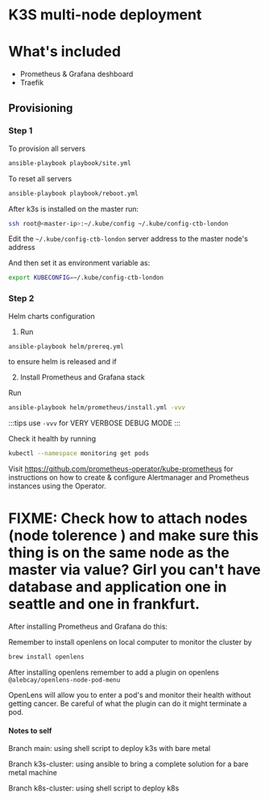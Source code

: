 # K3S multi-node deployment

# What's included 
- Prometheus & Grafana deshboard
- Traefik


## Provisioning


### Step 1
To provision all servers 
```bash 
ansible-playbook playbook/site.yml
```


To reset all servers 

```bash 
ansible-playbook playbook/reboot.yml
```

After k3s is installed on the master run: 

```bash
ssh root@<master-ip>:~/.kube/config ~/.kube/config-ctb-london
```

Edit the `~/.kube/config-ctb-london` server address to the master node's address

And then set it as environment variable as: 
```bash
export KUBECONFIG=~/.kube/config-ctb-london
```

### Step 2 
Helm charts configuration 
1. Run 
```bash 
ansible-playbook helm/prereq.yml  
```
to ensure helm is released and if 

2. Install Prometheus and Grafana stack 

Run 
```bash 
ansible-playbook helm/prometheus/install.yml -vvv
```
:::tips 
use `-vvv` for VERY VERBOSE DEBUG MODE
:::

Check it health by running 

```bash 
kubectl --namespace monitoring get pods
```
Visit https://github.com/prometheus-operator/kube-prometheus for instructions on how to create & configure Alertmanager and Prometheus instances using the Operator.

 # FIXME: Check how to attach nodes (node tolerence ) and make sure this thing is on the same node as the master via value? Girl you can't have database and application one in seattle and one in frankfurt.


After installing Prometheus and Grafana do this:

Remember to install openlens on local computer to monitor the cluster by 
```bash 
brew install openlens
```
After installing openlens remember to add a plugin on openlens `@alebcay/openlens-node-pod-menu` 

OpenLens will allow you to enter a pod's and monitor their health without getting cancer. Be careful of what the plugin can do it might terminate a pod. 


#### Notes to self
Branch main: using shell script to deploy k3s with bare metal

Branch k3s-cluster: using ansible to bring a complete solution for a bare metal machine 

Branch k8s-cluster: using shell script to deploy k8s
